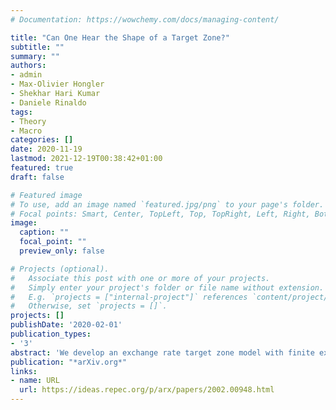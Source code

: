 ```yaml
---
# Documentation: https://wowchemy.com/docs/managing-content/

title: "Can One Hear the Shape of a Target Zone?"
subtitle: ""
summary: ""
authors:
- admin
- Max-Olivier Hongler
- Shekhar Hari Kumar
- Daniele Rinaldo
tags: 
- Theory
- Macro
categories: []
date: 2020-11-19
lastmod: 2021-12-19T00:38:42+01:00
featured: true
draft: false

# Featured image
# To use, add an image named `featured.jpg/png` to your page's folder.
# Focal points: Smart, Center, TopLeft, Top, TopRight, Left, Right, BottomLeft, Bottom, BottomRight.
image:
  caption: ""
  focal_point: ""
  preview_only: false

# Projects (optional).
#   Associate this post with one or more of your projects.
#   Simply enter your project's folder or file name without extension.
#   E.g. `projects = ["internal-project"]` references `content/project/deep-learning/index.md`.
#   Otherwise, set `projects = []`.
projects: []
publishDate: '2020-02-01'
publication_types:
- '3'
abstract: 'We develop an exchange rate target zone model with finite exit time and non-Gaussian tails. We show how the tails are a consequence of time-varying investor risk aversion, which generates mean-preserving spreads in the fundamental distribution. We solve explicitly for stationary and non-stationary exchange rate paths, and show how both depend continuously on the distance to the exit time and the target zone bands. This enables us to show how central bank intervention is endogenous to both the distance of the fundamental to the band and the underlying risk. We discuss how the feasibility of the target zone is shaped by the set horizon and the degree of underlying risk, and we determine a minimum time at which the required parity can be reached. We prove that increases in risk after a certain threshold can yield endogenous regime shifts where the &quot;honeymoon effects&quot; vanish and the target zone cannot be feasibly maintained. None of these results can be obtained by means of the standard Gaussian or affine models. Numerical simulations allow us to recover all the exchange rate densities established in the target zone literature.'
publication: "*arXiv.org*"
links:
- name: URL
  url: https://ideas.repec.org/p/arx/papers/2002.00948.html
---
```

